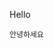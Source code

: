 Hello
```
안녕하세요
```
<img scr="https://flexible.img.hani.co.kr/flexible/normal/960/960/imgdb/resize/2019/0121/00501111_20190121.JPG">
